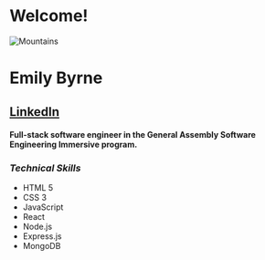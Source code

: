 
# Welcome!
![Mountains](https://images.unsplash.com/photo-1531436107035-40b2e85b7a1b?ixlib=rb-1.2.1&ixid=MnwxMjA3fDB8MHxzZWFyY2h8N3x8c25vdyUyMG1vdW50YWlufGVufDB8fDB8fA%3D%3D&w=1000&q=80)
# Emily Byrne
## [LinkedIn](https://www.linkedin.com/in/emilybyrne3/)
#### Full-stack software engineer in the General Assembly Software Engineering Immersive program. 
### **_Technical Skills_**

- HTML 5
- CSS 3
- JavaScript
- React
- Node.js
- Express.js
- MongoDB
